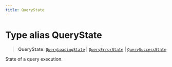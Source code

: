 ```yaml
---
title: QueryState
---
```


# Type alias QueryState

> **QueryState**: [`QueryLoadingState`](type-alias.QueryLoadingState.md) \| [`QueryErrorState`](type-alias.QueryErrorState.md) \| [`QuerySuccessState`](type-alias.QuerySuccessState.md)

State of a query execution.
